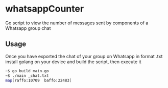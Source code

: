 # whatsappCounter

Go script to view the number of messages sent by components of a Whatsapp group chat

## Usage
Once you have exported the chat of your group on Whatsapp in format .txt 
install golang on your device and build the script, then execute it 
```bash
~$ go build main.go
~$ ./main _chat.txt
map[raffo:10709  baffo:22483]
```
